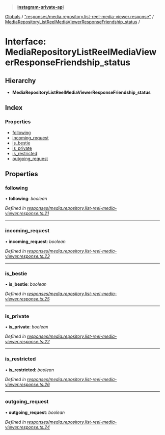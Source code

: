> **[instagram-private-api](../README.md)**

[Globals](../README.md) / ["responses/media.repository.list-reel-media-viewer.response"](../modules/_responses_media_repository_list_reel_media_viewer_response_.md) / [MediaRepositoryListReelMediaViewerResponseFriendship_status](_responses_media_repository_list_reel_media_viewer_response_.mediarepositorylistreelmediaviewerresponsefriendship_status.md) /

# Interface: MediaRepositoryListReelMediaViewerResponseFriendship_status

## Hierarchy

* **MediaRepositoryListReelMediaViewerResponseFriendship_status**

## Index

### Properties

* [following](_responses_media_repository_list_reel_media_viewer_response_.mediarepositorylistreelmediaviewerresponsefriendship_status.md#following)
* [incoming_request](_responses_media_repository_list_reel_media_viewer_response_.mediarepositorylistreelmediaviewerresponsefriendship_status.md#incoming_request)
* [is_bestie](_responses_media_repository_list_reel_media_viewer_response_.mediarepositorylistreelmediaviewerresponsefriendship_status.md#is_bestie)
* [is_private](_responses_media_repository_list_reel_media_viewer_response_.mediarepositorylistreelmediaviewerresponsefriendship_status.md#is_private)
* [is_restricted](_responses_media_repository_list_reel_media_viewer_response_.mediarepositorylistreelmediaviewerresponsefriendship_status.md#is_restricted)
* [outgoing_request](_responses_media_repository_list_reel_media_viewer_response_.mediarepositorylistreelmediaviewerresponsefriendship_status.md#outgoing_request)

## Properties

###  following

• **following**: *boolean*

*Defined in [responses/media.repository.list-reel-media-viewer.response.ts:21](https://github.com/dilame/instagram-private-api/blob/01eb399/src/responses/media.repository.list-reel-media-viewer.response.ts#L21)*

___

###  incoming_request

• **incoming_request**: *boolean*

*Defined in [responses/media.repository.list-reel-media-viewer.response.ts:23](https://github.com/dilame/instagram-private-api/blob/01eb399/src/responses/media.repository.list-reel-media-viewer.response.ts#L23)*

___

###  is_bestie

• **is_bestie**: *boolean*

*Defined in [responses/media.repository.list-reel-media-viewer.response.ts:25](https://github.com/dilame/instagram-private-api/blob/01eb399/src/responses/media.repository.list-reel-media-viewer.response.ts#L25)*

___

###  is_private

• **is_private**: *boolean*

*Defined in [responses/media.repository.list-reel-media-viewer.response.ts:22](https://github.com/dilame/instagram-private-api/blob/01eb399/src/responses/media.repository.list-reel-media-viewer.response.ts#L22)*

___

###  is_restricted

• **is_restricted**: *boolean*

*Defined in [responses/media.repository.list-reel-media-viewer.response.ts:26](https://github.com/dilame/instagram-private-api/blob/01eb399/src/responses/media.repository.list-reel-media-viewer.response.ts#L26)*

___

###  outgoing_request

• **outgoing_request**: *boolean*

*Defined in [responses/media.repository.list-reel-media-viewer.response.ts:24](https://github.com/dilame/instagram-private-api/blob/01eb399/src/responses/media.repository.list-reel-media-viewer.response.ts#L24)*